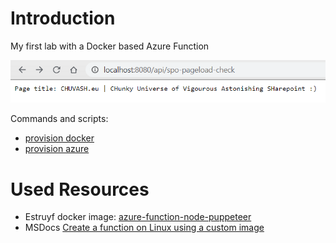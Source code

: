 # Introduction

My first lab with a Docker based Azure Function

![](images/docker-azure-function-001.png)

Commands and scripts:

- [provision docker](docker-provision.ps1)
- [provision azure](azure-provision.ps1)

# Used Resources

- Estruyf docker image: [azure-function-node-puppeteer](https://hub.docker.com/r/estruyf/azure-function-node-puppeteer)
- MSDocs [Create a function on Linux using a custom image](https://docs.microsoft.com/en-us/azure/azure-functions/functions-create-function-linux-custom-image?tabs=nodejs)
